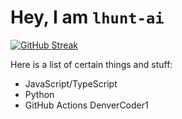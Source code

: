 # Hey, I am `lhunt-ai`

[![GitHub Streak](https://github-readme-streak-stats.herokuapp.com?user=lhunt-ai&theme=dark&date_format=M%20j%5B%2C%20Y%5D)](https://git.io/streak-stats)

Here is a list of certain things and stuff:

* JavaScript/TypeScript
* Python
* GitHub Actions
DenverCoder1
